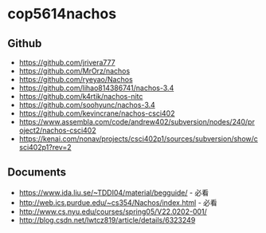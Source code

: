 cop5614nachos
=============

Github
------
* https://github.com/jrivera777
* https://github.com/MrOrz/nachos
* https://github.com/ryeyao/Nachos
* https://github.com/lihao814386741/nachos-3.4
* https://github.com/k4rtik/nachos-nitc
* https://github.com/soohyunc/nachos-3.4
* https://github.com/kevincrane/nachos-csci402
* https://www.assembla.com/code/andrew402/subversion/nodes/240/project2/nachos-csci402
* https://kenai.com/nonav/projects/csci402p1/sources/subversion/show/csci402p1?rev=2

Documents
---------
* https://www.ida.liu.se/~TDDI04/material/begguide/ - 必看
* http://web.ics.purdue.edu/~cs354/Nachos/index.html - 必看
* http://www.cs.nyu.edu/courses/spring05/V22.0202-001/
* http://blog.csdn.net/lwtcz819/article/details/6323249
